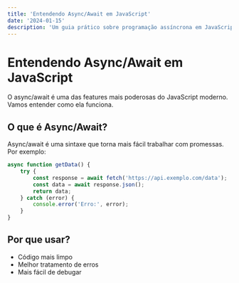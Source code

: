 ```yaml
---
title: 'Entendendo Async/Await em JavaScript'
date: '2024-01-15'
description: 'Um guia prático sobre programação assíncrona em JavaScript'
---
```


# Entendendo Async/Await em JavaScript

O async/await é uma das features mais poderosas do JavaScript moderno. Vamos entender como ela funciona.

## O que é Async/Await?

Async/await é uma sintaxe que torna mais fácil trabalhar com promessas. Por exemplo:

```javascript
async function getData() {
    try {
        const response = await fetch('https://api.exemplo.com/data');
        const data = await response.json();
        return data;
    } catch (error) {
        console.error('Erro:', error);
    }
}
```

## Por que usar?

- Código mais limpo
- Melhor tratamento de erros
- Mais fácil de debugar


